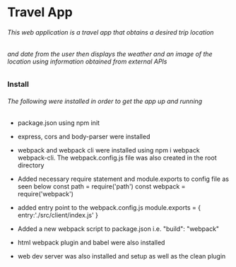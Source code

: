 # Travel App
###### This web application is a travel app that obtains a desired trip location
###### and date from the user then displays the weather and an image of the location using information obtained from external APIs

### Install
###### The following were installed in order to get the app up and running
* package.json  using npm init
* express, cors and body-parser were installed
* webpack and webpack cli  were installed using  npm i webpack webpack-cli. The webpack.config.js file was also created in the root directory

* Added necessary require statement and module.exports to config file as seen below
const path = require('path') 
const webpack = require('webpack')

* added entry point to the webpack.config.js
   module.exports = {
   entry:'./src/client/index.js'
}

* Added a new webpack script to package.json i.e.  "build": "webpack"
* html webpack plugin  and babel were also installed
* web dev server was also installed and setup as well as the clean plugin